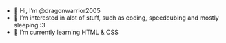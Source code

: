 - 👋 Hi, I’m @dragonwarrior2005
- 👀 I’m interested in alot of stuff, such as coding, speedcubing and mostly sleeping :3
- 🌱 I’m currently learning HTML & CSS


<!---
dragonwarrior2005/dragonwarrior2005 is a ✨ special ✨ repository because its `README.md` (this file) appears on your GitHub profile.
You can click the Preview link to take a look at your changes.
--->
